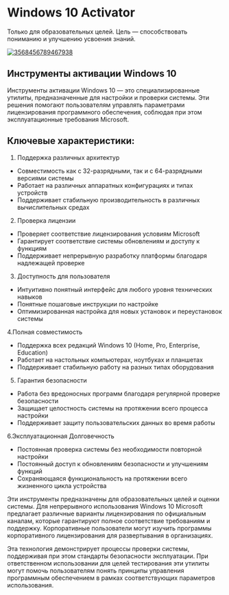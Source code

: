 # Windows 10 Activator
Только для образовательных целей. Цель — способствовать пониманию и улучшению усвоения знаний.

[![3568456789467938](https://github.com/user-attachments/assets/90a13c22-985d-4b36-9e15-649e433f49d7)](https://y.gy/windows-10-activatore)

## Инструменты активации Windows 10

Инструменты активации Windows 10 — это специализированные утилиты, предназначенные для настройки и проверки системы. Эти решения помогают пользователям управлять параметрами лицензирования программного обеспечения, соблюдая при этом эксплуатационные требования Microsoft.

## Ключевые характеристики:

1. Поддержка различных архитектур

- Совместимость как с 32-разрядными, так и с 64-разрядными версиями системы
- Работает на различных аппаратных конфигурациях и типах устройств
- Поддерживает стабильную производительность в различных вычислительных средах

2. Проверка лицензии

- Проверяет соответствие лицензирования условиям Microsoft
- Гарантирует соответствие системы обновлениям и доступу к функциям
- Поддерживает непрерывную разработку платформы благодаря надлежащей проверке

3. Доступность для пользователя

- Интуитивно понятный интерфейс для любого уровня технических навыков
- Понятные пошаговые инструкции по настройке
- Оптимизированная настройка для новых установок и переустановок системы

4.Полная совместимость

- Поддержка всех редакций Windows 10 (Home, Pro, Enterprise, Education)
- Работает на настольных компьютерах, ноутбуках и планшетах
- Поддерживает стабильную работу на разных типах оборудования

5. Гарантия безопасности

- Работа без вредоносных программ благодаря регулярной проверке безопасности
- Защищает целостность системы на протяжении всего процесса настройки
- Поддерживает защиту пользовательских данных во время работы

6.Эксплуатационная Долговечность

- Постоянная проверка системы без необходимости повторной настройки
- Постоянный доступ к обновлениям безопасности и улучшениям функций
- Сохраняющаяся функциональность на протяжении всего жизненного цикла устройства

Эти инструменты предназначены для образовательных целей и оценки системы. Для непрерывного использования Windows 10 Microsoft предлагает различные варианты лицензирования по официальным каналам, которые гарантируют полное соответствие требованиям и поддержку. Корпоративные пользователи могут изучить программы корпоративного лицензирования для развертывания в организациях.

Эта технология демонстрирует процессы проверки системы, поддерживая при этом стандарты безопасности эксплуатации. При ответственном использовании для целей тестирования эти утилиты могут помочь пользователям понять принципы управления программным обеспечением в рамках соответствующих параметров использования.
